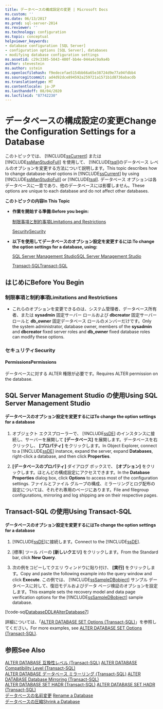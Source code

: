 ```yaml
---
title: データベースの構成設定の変更 | Microsoft Docs
ms.custom: ''
ms.date: 06/13/2017
ms.prod: sql-server-2014
ms.reviewer: ''
ms.technology: configuration
ms.topic: conceptual
helpviewer_keywords:
- database configuration [SQL Server]
- configuration options [SQL Server], databases
- modifying database configuration settings
ms.assetid: c29c3385-5043-400f-bb4e-044a4c9a9a4b
author: stevestein
ms.author: sstein
ms.openlocfilehash: f9edecefae5154bb66a65e38724d9e77a94fdbb4
ms.sourcegitcommit: ad4d92dce894592a259721a1571b1d8736abacdb
ms.translationtype: MT
ms.contentlocale: ja-JP
ms.lasthandoff: 08/04/2020
ms.locfileid: "87742230"
---
```

# <a name="change-the-configuration-settings-for-a-database"></a><span data-ttu-id="cb9c4-102">データベースの構成設定の変更</span><span class="sxs-lookup"><span data-stu-id="cb9c4-102">Change the Configuration Settings for a Database</span></span>
  <span data-ttu-id="cb9c4-103">このトピックでは、 [!INCLUDE[ssCurrent](../../includes/sscurrent-md.md)] または [!INCLUDE[ssManStudioFull](../../includes/ssmanstudiofull-md.md)] を使用して、 [!INCLUDE[tsql](../../includes/tsql-md.md)]のデータベース レベルのオプションを変更する方法について説明します。</span><span class="sxs-lookup"><span data-stu-id="cb9c4-103">This topic describes how to change database-level options in [!INCLUDE[ssCurrent](../../includes/sscurrent-md.md)] by using [!INCLUDE[ssManStudioFull](../../includes/ssmanstudiofull-md.md)] or [!INCLUDE[tsql](../../includes/tsql-md.md)].</span></span> <span data-ttu-id="cb9c4-104">データベース オプションは各データベースに一意であり、他のデータベースには影響しません。</span><span class="sxs-lookup"><span data-stu-id="cb9c4-104">These options are unique to each database and do not affect other databases.</span></span>  
  
 <span data-ttu-id="cb9c4-105">**このトピックの内容**</span><span class="sxs-lookup"><span data-stu-id="cb9c4-105">**In This Topic**</span></span>  
  
-   <span data-ttu-id="cb9c4-106">**作業を開始する準備:**</span><span class="sxs-lookup"><span data-stu-id="cb9c4-106">**Before you begin:**</span></span>  
  
     [<span data-ttu-id="cb9c4-107">制限事項と制約事項</span><span class="sxs-lookup"><span data-stu-id="cb9c4-107">Limitations and Restrictions</span></span>](#Restrictions)  
  
     [<span data-ttu-id="cb9c4-108">Security</span><span class="sxs-lookup"><span data-stu-id="cb9c4-108">Security</span></span>](#Security)  
  
-   <span data-ttu-id="cb9c4-109">**以下を使用してデータベースのオプション設定を変更するには:**</span><span class="sxs-lookup"><span data-stu-id="cb9c4-109">**To change the option settings for a database, using:**</span></span>  
  
     [<span data-ttu-id="cb9c4-110">SQL Server Management Studio</span><span class="sxs-lookup"><span data-stu-id="cb9c4-110">SQL Server Management Studio</span></span>](#SSMSProcedure)  
  
     [<span data-ttu-id="cb9c4-111">Transact-SQL</span><span class="sxs-lookup"><span data-stu-id="cb9c4-111">Transact-SQL</span></span>](#TsqlProcedure)  
  
##  <a name="before-you-begin"></a><a name="BeforeYouBegin"></a> <span data-ttu-id="cb9c4-112">はじめに</span><span class="sxs-lookup"><span data-stu-id="cb9c4-112">Before You Begin</span></span>  
  
###  <a name="limitations-and-restrictions"></a><a name="Restrictions"></a> <span data-ttu-id="cb9c4-113">制限事項と制約事項</span><span class="sxs-lookup"><span data-stu-id="cb9c4-113">Limitations and Restrictions</span></span>  
  
-   <span data-ttu-id="cb9c4-114">これらのオプションを変更できるのは、システム管理者、データベース所有者、または **sysadmin** 固定サーバー ロールおよび **dbcreator** 固定サーバー ロールと **db_owner** 固定データベース ロールのメンバーだけです。</span><span class="sxs-lookup"><span data-stu-id="cb9c4-114">Only the system administrator, database owner, members of the **sysadmin** and **dbcreator** fixed server roles and **db_owner** fixed database roles can modify these options.</span></span>  
  
###  <a name="security"></a><a name="Security"></a> <span data-ttu-id="cb9c4-115">セキュリティ</span><span class="sxs-lookup"><span data-stu-id="cb9c4-115">Security</span></span>  
  
####  <a name="permissions"></a><a name="Permissions"></a> <span data-ttu-id="cb9c4-116">Permissions</span><span class="sxs-lookup"><span data-stu-id="cb9c4-116">Permissions</span></span>  
 <span data-ttu-id="cb9c4-117">データベースに対する ALTER 権限が必要です。</span><span class="sxs-lookup"><span data-stu-id="cb9c4-117">Requires ALTER permission on the database.</span></span>  
  
##  <a name="using-sql-server-management-studio"></a><a name="SSMSProcedure"></a> <span data-ttu-id="cb9c4-118">SQL Server Management Studio の使用</span><span class="sxs-lookup"><span data-stu-id="cb9c4-118">Using SQL Server Management Studio</span></span>  
  
#### <a name="to-change-the-option-settings-for-a-database"></a><span data-ttu-id="cb9c4-119">データベースのオプション設定を変更するには</span><span class="sxs-lookup"><span data-stu-id="cb9c4-119">To change the option settings for a database</span></span>  
  
1.  <span data-ttu-id="cb9c4-120">オブジェクト エクスプローラーで、 [!INCLUDE[ssDE](../../includes/ssde-md.md)] のインスタンスに接続し、サーバーを展開して **[データベース]** を展開します。データベースを右クリックし、 **[プロパティ]** をクリックします。</span><span class="sxs-lookup"><span data-stu-id="cb9c4-120">In Object Explorer, connect to a [!INCLUDE[ssDE](../../includes/ssde-md.md)] instance, expand the server, expand **Databases**, right-click a database, and then click **Properties**.</span></span>  
  
2.  <span data-ttu-id="cb9c4-121">**[データベースのプロパティ]** ダイアログ ボックスで、 **[オプション]** をクリックします。ほとんどの構成設定にアクセスできます。</span><span class="sxs-lookup"><span data-stu-id="cb9c4-121">In the **Database Properties** dialog box, click **Options** to access most of the configuration settings.</span></span> <span data-ttu-id="cb9c4-122">ファイルとファイル グループの構成、ミラーリングとログ配布の設定については、それぞれ専用のページにあります。</span><span class="sxs-lookup"><span data-stu-id="cb9c4-122">File and filegroup configurations, mirroring and log shipping are on their respective pages.</span></span>  
  
##  <a name="using-transact-sql"></a><a name="TsqlProcedure"></a> <span data-ttu-id="cb9c4-123">Transact-SQL の使用</span><span class="sxs-lookup"><span data-stu-id="cb9c4-123">Using Transact-SQL</span></span>  
  
#### <a name="to-change-the-option-settings-for-a-database"></a><span data-ttu-id="cb9c4-124">データベースのオプション設定を変更するには</span><span class="sxs-lookup"><span data-stu-id="cb9c4-124">To change the option settings for a database</span></span>  
  
1.  <span data-ttu-id="cb9c4-125">[!INCLUDE[ssDE](../../includes/ssde-md.md)]に接続します。</span><span class="sxs-lookup"><span data-stu-id="cb9c4-125">Connect to the [!INCLUDE[ssDE](../../includes/ssde-md.md)].</span></span>  
  
2.  <span data-ttu-id="cb9c4-126">[標準] ツール バーの **[新しいクエリ]** をクリックします。</span><span class="sxs-lookup"><span data-stu-id="cb9c4-126">From the Standard bar, click **New Query**.</span></span>  
  
3.  <span data-ttu-id="cb9c4-127">次の例をコピーしてクエリ ウィンドウに貼り付け、 **[実行]** をクリックします。</span><span class="sxs-lookup"><span data-stu-id="cb9c4-127">Copy and paste the following example into the query window and click **Execute**.</span></span> <span data-ttu-id="cb9c4-128">この例では、 [!INCLUDE[ssSampleDBobject](../../includes/sssampledbobject-md.md)] サンプル データベースに対して、復旧モデルおよびデータ ページ検証のオプションを設定します。</span><span class="sxs-lookup"><span data-stu-id="cb9c4-128">This example sets the recovery model and data page verification options for the [!INCLUDE[ssSampleDBobject](../../includes/sssampledbobject-md.md)] sample database.</span></span>  
  
 [!code-sql[DatabaseDDL#AlterDatabase7](../../snippets/tsql/SQL14/tsql/databaseddl/transact-sql/alterdatabase.sql#alterdatabase7)]  
  
 <span data-ttu-id="cb9c4-129">詳細については、「[ALTER DATABASE SET Options &#40;Transact-SQL&#41;](/sql/t-sql/statements/alter-database-transact-sql-set-options)」を参照してください。</span><span class="sxs-lookup"><span data-stu-id="cb9c4-129">For more examples, see [ALTER DATABASE SET Options &#40;Transact-SQL&#41;](/sql/t-sql/statements/alter-database-transact-sql-set-options).</span></span>  
  
## <a name="see-also"></a><span data-ttu-id="cb9c4-130">参照</span><span class="sxs-lookup"><span data-stu-id="cb9c4-130">See Also</span></span>  
 <span data-ttu-id="cb9c4-131">[ALTER DATABASE 互換性レベル &#40;Transact-SQL&#41;](/sql/t-sql/statements/alter-database-transact-sql-compatibility-level) </span><span class="sxs-lookup"><span data-stu-id="cb9c4-131">[ALTER DATABASE Compatibility Level &#40;Transact-SQL&#41;](/sql/t-sql/statements/alter-database-transact-sql-compatibility-level) </span></span>  
 <span data-ttu-id="cb9c4-132">[ALTER DATABASE データベース ミラーリング &#40;Transact-SQL&#41;](/sql/t-sql/statements/alter-database-transact-sql-database-mirroring) </span><span class="sxs-lookup"><span data-stu-id="cb9c4-132">[ALTER DATABASE Database Mirroring &#40;Transact-SQL&#41;](/sql/t-sql/statements/alter-database-transact-sql-database-mirroring) </span></span>  
 <span data-ttu-id="cb9c4-133">[ALTER DATABASE SET HADR &#40;Transact-SQL&#41;](/sql/t-sql/statements/alter-database-transact-sql-set-hadr) </span><span class="sxs-lookup"><span data-stu-id="cb9c4-133">[ALTER DATABASE SET HADR &#40;Transact-SQL&#41;](/sql/t-sql/statements/alter-database-transact-sql-set-hadr) </span></span>  
 <span data-ttu-id="cb9c4-134">[データベースの名前変更](rename-a-database.md) </span><span class="sxs-lookup"><span data-stu-id="cb9c4-134">[Rename a Database](rename-a-database.md) </span></span>  
 [<span data-ttu-id="cb9c4-135">データベースの圧縮</span><span class="sxs-lookup"><span data-stu-id="cb9c4-135">Shrink a Database</span></span>](shrink-a-database.md)  
  
  

